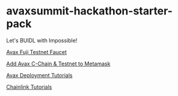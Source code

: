 # avaxsummit-hackathon-starter-pack
Let's BUIDL with Impossible!



[Avax Fuji Testnet Faucet](https://faucet.avax-test.network/)

[Add Avax C-Chain & Testnet to Metamask](https://impossiblechainlist.vercel.app/)

[Avax Deployment Tutorials](https://docs.avax.network/build/tutorials/smart-contracts/deploy-a-smart-contract-on-avalanche-using-remix-and-metamask/)

[Chainlink Tutorials](https://blog.chain.link/how-to-build-and-deploy-an-avalanche-smart-contract/)

